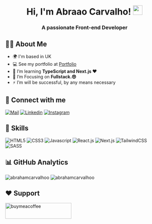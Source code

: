 <h1 align="center">Hi, I'm Abraao Carvalho! <img src="https://media.giphy.com/media/hvRJCLFzcasrR4ia7z/giphy.gif" width="30"></h1>
<h3 align="center">A passionate Front-end Developer</h3>

## 🙋‍♂️ About Me
- 🌍 I'm based in UK
- 💻 See my portfolio at <a target="_blank" rel="noreferrer" href='https://abrahamcarvalhoo.com'>Portfolio</a>
- 🧠 I’m learning **TypeScript and Next.js ❤**
- 🔭 I’m Focusing on **Fullstack.😎**
- ⚡ I’m will be successful, by any means necessary

## 🤝 Connect with me

[![Mail](https://img.shields.io/badge/Gmail-D14836?style=for-the-badge&logo=gmail&logoColor=white)](mailto:abraham.carvalhoo@gmail.com)
[![Linkedin](https://img.shields.io/badge/LinkedIn-0077B5?style=for-the-badge&logo=linkedin&logoColor=white)](https://linkedin.com/in/abrahamcarvalhoo)
[![Instagram](https://img.shields.io/badge/Instagram-E4405F?style=for-the-badge&logo=instagram&logoColor=white)](https://instagram.com/abrahamcarvalhoo)

## 🚀 Skills

![HTML5](https://img.shields.io/badge/HTML5-E34F26?style=for-the-badge&logo=html5&logoColor=white)
![CSS3](https://img.shields.io/badge/CSS3-1572B6?style=for-the-badge&logo=css3&logoColor=white)
![Javascript](https://img.shields.io/badge/-Javascript-F0DB4F?style=for-the-badge&labelColor=black&logo=javascript&logoColor=F0DB4F)
![React.js](https://img.shields.io/badge/-React-61DBFB?style=for-the-badge&labelColor=black&logo=react&logoColor=61DBFB)
![Next.js](https://img.shields.io/badge/next.js-000000?style=for-the-badge&logo=nextdotjs&logoColor=white)
![TailwindCSS](https://img.shields.io/badge/Tailwind_CSS-38B2AC?style=for-the-badge&logo=tailwind-css&logoColor=white)
![SASS](https://img.shields.io/badge/Sass-CC6699?style=for-the-badge&logo=sass&logoColor=white)

## 📊 GitHub Analytics

<p>
  <img align="center" src="https://github-readme-stats.vercel.app/api?username=abrahamcarvalhoo&show_icons=true&hide_border=true&locale=en" alt="abrahamcarvalhoo" />
  <img align="center" src="https://github-readme-stats.vercel.app/api/top-langs/?username=abrahamcarvalhoo&layout=compact&hide_border=true" alt="abrahamcarvalhoo" />
</p>


## ❤ Support

<a href="https://buymeacoffee.com/abrahamcarvalho">
  <img src="https://cdn.buymeacoffee.com/buttons/v2/default-yellow.png" height="50" width="210" alt="buymeacoffee" />
</a>
